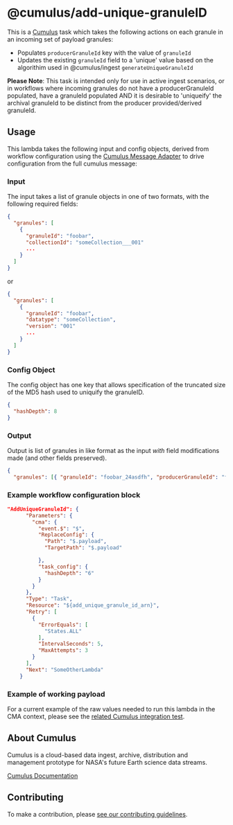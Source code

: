 # @cumulus/add-unique-granuleID

This is a [Cumulus](https://nasa.github.io/cumulus) task which takes the following actions on each granule in an incoming set of payload granules:

- Populates `producerGranuleId` key with the value of `granuleId`
- Updates the existing `granuleId` field to a 'unique' value based on the algorithim used in @cumulus/ingest `generateUniqueGranuleId`

**Please Note**: This task is intended only for use in active ingest scenarios, or in workflows where incoming granules do not have a producerGranuleId populated, have a granuleId populated AND it is desirable to 'uniqueify' the archival granuleId to be distinct from the producer provided/derived granuleId.

## Usage

This lambda takes the following input and config objects, derived from workflow configuration using the [Cumulus Message Adapter](https://github.com/nasa/cumulus-message-adapter/blob/master/CONTRACT.md) to drive configuration from the full cumulus message:

### Input

The input takes a list of granule objects in one of two formats, with the following required fields:

```json
{
  "granules": [
    {
      "granuleId": "foobar",
      "collectionId": "someCollection___001"
      ...
    }
  ]
}
```

or

```json
{
  "granules": [
    {
      "granuleId": "foobar",
      "datatype": "someCollection",
      "version": "001"
      ...
    }
  ]
}
```

### Config Object

The config object has one key that allows specification of the truncated size of the MD5 hash used to uniquify the granuleID.

```json
{
  "hashDepth": 8
}
```

### Output

Output is list of granules in like format as the input *with* field modifications made (and other fields preserved).

```JSON
{
  "granules": [{ "granuleId": "foobar_24asdfh", "producerGranuleId": "foobar", "datatype": "someCollection", "version": "001" }]}
```

### Example workflow configuration block

```json
"AddUniqueGranuleId": {
      "Parameters": {
        "cma": {
          "event.$": "$",
          "ReplaceConfig": {
            "Path": "$.payload",
            "TargetPath": "$.payload"

          },
          "task_config": {
            "hashDepth": "6"
          }
        }
      },
      "Type": "Task",
      "Resource": "${add_unique_granule_id_arn}",
      "Retry": [
        {
          "ErrorEquals": [
            "States.ALL"
          ],
          "IntervalSeconds": 5,
          "MaxAttempts": 3
        }
      ],
      "Next": "SomeOtherLambda"
    }
```

### Example of working payload

For a current example of the raw values needed to run this lambda in the CMA context, please see the [related Cumulus integration test](https://github.com/nasa/cumulus/example/spec/parallel/addUniqueGranuleId/AddUniqueGranuleIdSpec.js#L35).

## About Cumulus

Cumulus is a cloud-based data ingest, archive, distribution and management prototype for NASA's future Earth science data streams.

[Cumulus Documentation](https://nasa.github.io/cumulus)

## Contributing

To make a contribution, please [see our contributing guidelines](https://github.com/nasa/cumulus/blob/master/CONTRIBUTING.md).
